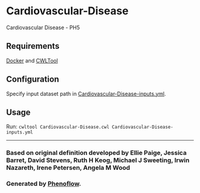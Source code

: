 # Cardiovascular-Disease

Cardiovascular Disease - PH5

## Requirements

[Docker](https://docs.docker.com/install/) and [CWLTool](https://github.com/common-workflow-language/cwltool#install)

## Configuration

Specify input dataset path in [Cardiovascular-Disease-inputs.yml](Cardiovascular-Disease-inputs.yml).

## Usage

Run: `cwltool Cardiovascular-Disease.cwl Cardiovascular-Disease-inputs.yml`

***

### Based on original definition developed by Ellie Paige, Jessica Barret, David Stevens, Ruth H Keog, Michael J Sweeting, Irwin Nazareth, Irene Petersen, Angela M Wood
### Generated by [Phenoflow](https://kclhi.org/phenoflow).

